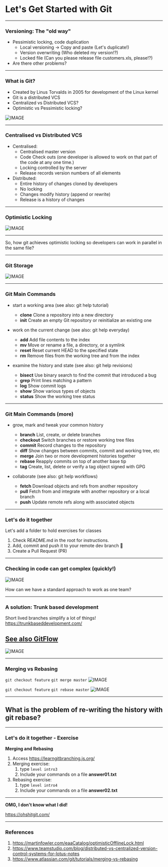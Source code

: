 # Let's Get **Started** with Git

---
### Versioning: The "old way"

- Pessimistic locking, code duplication
    - Local versioning -> Copy and paste (Let's duplicate!)
    - Version overwriting (Who deleted my version!?)
    - Locked file (Can you please release file customers.xls, please!?)
- Are there other problems?


---
### What is Git?

- Created by Linus Torvalds in 2005 for development of the Linux kernel
- Git is a distributed VCS
- Centralized vs Distributed VCS?
- Optimistic vs Pessimistic locking?


![IMAGE](assets/git.0.jpg)

---

### Centralised vs Distributed VCS

- Centralised:
    - Centralised master version
    - Code Check outs (one developer is allowed to work on that part of the code at any one time.)
    - Locking controlled by the server
    - Release records version numbers of all elements
- Distributed:
    - Entire history of changes cloned by developers
    - No locking
    - Changes modify history (append or rewrite)
    - Release is a history of changes

---

### Optimistic Locking

![IMAGE](assets/OptimisticSketch.gif)


---

So, how git achieves optimistic locking so developers can work in parallel in the same file?

---

### Git Storage
![IMAGE](assets/git_storage.png)


---

### Git Main Commands 

- start a working area (see also: git help tutorial)
   - **clone**      Clone a repository into a new directory
   - **init**       Create an empty Git repository or reinitialize an existing one

- work on the current change (see also: git help everyday)
   - **add**        Add file contents to the index
   - **mv**         Move or rename a file, a directory, or a symlink
   - **reset**      Reset current HEAD to the specified state
   - **rm**         Remove files from the working tree and from the index

- examine the history and state (see also: git help revisions)
   - **bisect**     Use binary search to find the commit that introduced a bug
   - **grep**       Print lines matching a pattern
   - **log**        Show commit logs
   - **show**       Show various types of objects
   - **status**     Show the working tree status

---

### Git Main Commands (more)

- grow, mark and tweak your common history
   - **branch**     List, create, or delete branches
   - **checkout**   Switch branches or restore working tree files
   - **commit**     Record changes to the repository
   - **diff**       Show changes between commits, commit and working tree, etc
   - **merge**      Join two or more development histories together
   - **rebase**     Reapply commits on top of another base tip
   - **tag**        Create, list, delete or verify a tag object signed with GPG

- collaborate (see also: git help workflows)
   - **fetch**      Download objects and refs from another repository
   - **pull**       Fetch from and integrate with another repository or a local branch
   - **push**       Update remote refs along with associated objects


---

### Let's do it together
Let's add a folder to hold exercises for classes

1. Check README.md in the root for instructions.
2. Add, commit and push it to your remote dev branch :tada:
3. Create a Pull Request (PR)


---

### Checking in code can get complex (quickly!)
![IMAGE](assets/merge_hell.png)

How can we have a standard approach to work as one team?

---
### A solution: Trunk based development 

Short lived branches simplify a lot of things!
https://trunkbaseddevelopment.com/

[See also GitFlow](https://www.atlassian.com/git/tutorials/comparing-workflows/gitflow-workflow)
---

![IMAGE](assets/merge_vs_rebase.jpg)

---

### Merging vs Rebasing

`git checkout feature`
`git merge master`
![IMAGE](assets/merge.png)

`git checkout feature`
`git rebase master`
![IMAGE](assets/rebase.png)

---

## What is the problem of re-writing the history with **git rebase**?

---

### Let's do it together - Exercise

**Merging and Rebasing**
1. Access https://learngitbranching.js.org/
2. Merging exercise:
   1. type `level intro3`
   2. Include your commands on a file **answer01.txt**
3. Rebasing exercise:
   1. type `level intro4`
   2. Include your commands on a file **answer02.txt**


---

**OMG, I don't know what I did!**

https://ohshitgit.com/

---

### References

1. https://martinfowler.com/eaaCatalog/optimisticOfflineLock.html
1. https://www.teamstudio.com/blog/distributed-vs-centralized-version-control-systems-for-lotus-notes
1. https://www.atlassian.com/git/tutorials/merging-vs-rebasing
